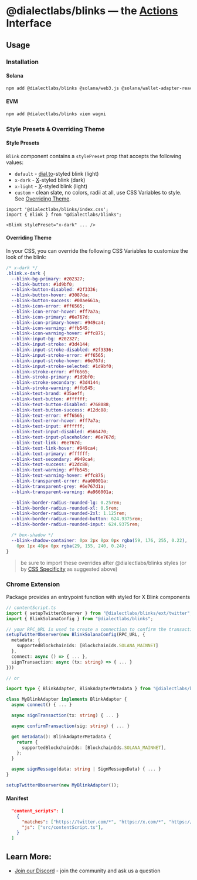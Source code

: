 # @dialectlabs/blinks &mdash; the [Actions](https://github.com/dialectlabs/actions) Interface

## Usage

### Installation

#### Solana

```bash
npm add @dialectlabs/blinks @solana/web3.js @solana/wallet-adapter-react @solana/wallet-adapter-react-ui
```

#### EVM

```bash
npm add @dialectlabs/blinks viem wagmi
```

### Style Presets & Overriding Theme

#### Style Presets

`Blink` component contains a `stylePreset` prop that accepts the following values:

- `default` - [dial.to](https://dial.to)-styled blink (light)
- `x-dark` - [X](https://x.com/)-styled blink (dark)
- `x-light` - [X](https://x.com/)-styled blink (light)
- `custom` - clean slate, no colors, radii at all, use CSS Variables to style. See [Overriding Theme](#overriding-theme).

```tsx
import '@dialectlabs/blinks/index.css';
import { Blink } from "@dialectlabs/blinks";

<Blink stylePreset="x-dark" ... />
```

#### Overriding Theme

In your CSS, you can override the following CSS Variables to customize the look of the blink:

```css
/* x-dark */
.blink.x-dark {
  --blink-bg-primary: #202327;
  --blink-button: #1d9bf0;
  --blink-button-disabled: #2f3336;
  --blink-button-hover: #3087da;
  --blink-button-success: #00ae661a;
  --blink-icon-error: #ff6565;
  --blink-icon-error-hover: #ff7a7a;
  --blink-icon-primary: #6e767d;
  --blink-icon-primary-hover: #949ca4;
  --blink-icon-warning: #ffb545;
  --blink-icon-warning-hover: #ffc875;
  --blink-input-bg: #202327;
  --blink-input-stroke: #3d4144;
  --blink-input-stroke-disabled: #2f3336;
  --blink-input-stroke-error: #ff6565;
  --blink-input-stroke-hover: #6e767d;
  --blink-input-stroke-selected: #1d9bf0;
  --blink-stroke-error: #ff6565;
  --blink-stroke-primary: #1d9bf0;
  --blink-stroke-secondary: #3d4144;
  --blink-stroke-warning: #ffb545;
  --blink-text-brand: #35aeff;
  --blink-text-button: #ffffff;
  --blink-text-button-disabled: #768088;
  --blink-text-button-success: #12dc88;
  --blink-text-error: #ff6565;
  --blink-text-error-hover: #ff7a7a;
  --blink-text-input: #ffffff;
  --blink-text-input-disabled: #566470;
  --blink-text-input-placeholder: #6e767d;
  --blink-text-link: #6e767d;
  --blink-text-link-hover: #949ca4;
  --blink-text-primary: #ffffff;
  --blink-text-secondary: #949ca4;
  --blink-text-success: #12dc88;
  --blink-text-warning: #ffb545;
  --blink-text-warning-hover: #ffc875;
  --blink-transparent-error: #aa00001a;
  --blink-transparent-grey: #6e767d1a;
  --blink-transparent-warning: #a966001a;

  --blink-border-radius-rounded-lg: 0.25rem;
  --blink-border-radius-rounded-xl: 0.5rem;
  --blink-border-radius-rounded-2xl: 1.125rem;
  --blink-border-radius-rounded-button: 624.9375rem;
  --blink-border-radius-rounded-input: 624.9375rem;

  /* box-shadow */
  --blink-shadow-container: 0px 2px 8px 0px rgba(59, 176, 255, 0.22),
    0px 1px 48px 0px rgba(29, 155, 240, 0.24);
}
```

> be sure to import these overrides after @dialectlabs/blinks styles (or by [CSS Specificity](https://developer.mozilla.org/en-US/docs/Web/CSS/Specificity) as suggested above)

### Chrome Extension

Package provides an entrypoint function with styled for X Blink components

```ts
// contentScript.ts
import { setupTwitterObserver } from "@dialectlabs/blinks/ext/twitter";
import { BlinkSolanaConfig } from "@dialectlabs/blinks";

// your RPC_URL is used to create a connection to confirm the transaction after action execution
setupTwitterObserver(new BlinkSolanaConfig(RPC_URL, {
  metadata: {
    supportedBlockchainIds: [BlockchainIds.SOLANA_MAINNET]
  },
  connect: async () => { ... },
  signTransaction: async (tx: string) => { ... }
}))

// or

import type { BlinkAdapter, BlinkAdapterMetadata } from "@dialectlabs/blinks";

class MyBlinkAdapter implements BlinkAdapter {
  async connect() { ... }

  async signTransaction(tx: string) { ... }

  async confirmTransaction(sig: string) { ... }

  get metadata(): BlinkAdapterMetadata {
    return {
      supportedBlockchainIds: [BlockchainIds.SOLANA_MAINNET],
    };
  }

  async signMessage(data: string | SignMessageData) { ... }
}

setupTwitterObserver(new MyBlinkAdapter());
```

#### Manifest

```json
  "content_scripts": [
    {
      "matches": ["https://twitter.com/*", "https://x.com/*", "https://pro.x.com/*"],
      "js": ["src/contentScript.ts"],
    }
  ]
```

## Learn More:

- [Join our Discord](https://discord.gg/saydialect) - join the community and ask us a question
